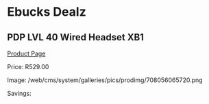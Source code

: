 
# Ebucks Dealz
## PDP LVL 40 Wired Headset XB1
[Product Page](https://www.ebucks.com/web/shop/productSelected.do?prodId=1230796191&catId=1193873409)

Price: R529.00

Image: /web/cms/system/galleries/pics/prodimg/708056065720.png

Savings: 


	